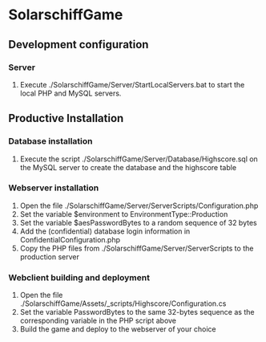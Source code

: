 # SolarschiffGame

## Development configuration

### Server
1. Execute ./SolarschiffGame/Server/StartLocalServers.bat to start the local PHP and MySQL servers.

## Productive Installation 

### Database installation
1. Execute the script ./SolarschiffGame/Server/Database/Highscore.sql on the MySQL server to create the database and the highscore table

### Webserver installation
1. Open the file ./SolarschiffGame/Server/ServerScripts/Configuration.php 
2. Set the variable $environment to EnvironmentType::Production
3. Set the variable $aesPasswordBytes to a random sequence of 32 bytes
3. Add the (confidential) database login information in ConfidentialConfiguration.php
4. Copy the PHP files from ./SolarschiffGame/Server/ServerScripts to the production server

### Webclient building and deployment
1. Open the file ./SolarschiffGame/Assets/_scripts/Highscore/Configuration.cs
2. Set the variable PasswordBytes to the same 32-bytes sequence as the corresponding variable in the PHP script above
3. Build the game and deploy to the webserver of your choice
